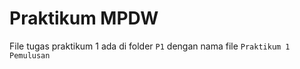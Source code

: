 # Praktikum MPDW
File tugas praktikum 1 ada di folder `P1` dengan nama file `Praktikum 1 Pemulusan`
